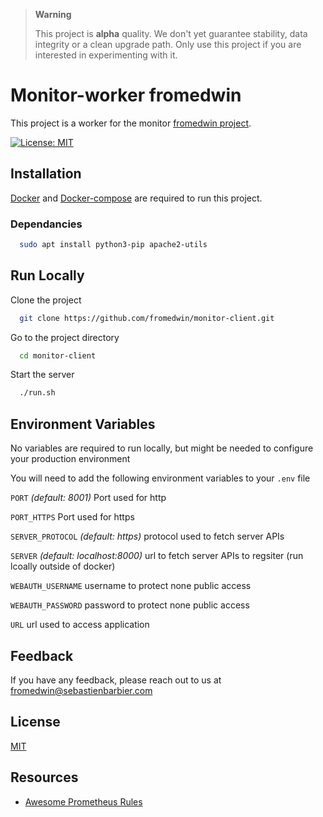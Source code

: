 > **Warning**  
> 
> This project is **alpha** quality. We don't yet guarantee stability, data integrity or a clean upgrade path. Only use this project if you are interested in experimenting with it.

# Monitor-worker fromedwin

This project is a worker for the monitor [fromedwin project](https://github.com/fromedwin/monitor).

[![License: MIT](https://img.shields.io/badge/License-MIT-green.svg)](https://github.com/fromedwin/monitor-client/blob/main/LICENSE)

## Installation

[Docker](https://www.docker.com/) and [Docker-compose](https://docs.docker.com/compose/) are required to run this project.

### Dependancies

```bash
  sudo apt install python3-pip apache2-utils
```

## Run Locally

Clone the project

```bash
  git clone https://github.com/fromedwin/monitor-client.git
```

Go to the project directory

```bash
  cd monitor-client
```

Start the server

```bash
  ./run.sh
```
  
## Environment Variables

No variables are required to run locally, but might be needed to configure your production environment

You will need to add the following environment variables to your `.env` file

`PORT` *(default: 8001)* Port used for http 

`PORT_HTTPS` Port used for https

`SERVER_PROTOCOL`  *(default: https)* protocol used to fetch server APIs

`SERVER`  *(default: localhost:8000)* url to fetch server APIs to regsiter (run lcoally outside of docker)

`WEBAUTH_USERNAME` username to protect none public access

`WEBAUTH_PASSWORD` password to protect none public access

`URL` url used to access application

  
## Feedback

If you have any feedback, please reach out to us at fromedwin@sebastienbarbier.com

  
## License

[MIT](https://choosealicense.com/licenses/mit/)


## Resources

- [Awesome Prometheus Rules](https://awesome-prometheus-alerts.grep.to/rules.html)
